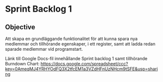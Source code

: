 Sprint Backlog 1
=========

Objective
---------
Att skapa en grundläggande funktionalitet för att kunna spara nya medlemmar och tillhörande egenskaper, i ett register, samt att ladda redan sparade medlemmar vid programstart.


Länk till Google Docs-fil innehållande Sprint backlog 1 samt tillhörande Burndown Chart:
https://docs.google.com/spreadsheet/ccc?key=0AmeqMJ4YRHYOdFQ3X2tfcEM1a3VZdHFnUzNHcm9tSFE&usp=sharing

